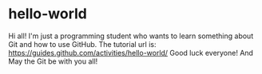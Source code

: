 # hello-world

Hi all! I'm just a programming student who wants to learn something about Git and how to use GitHub.
The tutorial url is: https://guides.github.com/activities/hello-world/
Good luck everyone! 
And May the Git be with you all!

